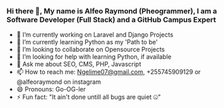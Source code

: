### Hi there 👋, My name is Alfeo Raymond (Pheogrammer), I am a Software Developer (Full Stack) and a GitHub Campus Expert


- 🔭 I’m currently working on Laravel and Django Projects
- 🌱 I’m currently learning Python as my 'Path to be'
- 👯 I’m looking to collaborate on Opensource Projects
- 🤔 I’m looking for help with learning Python, if available
- 💬 Ask me about SEO, CMS, PHP, Javascript 
- 📫 How to reach me: Ngelime07@gmail.com, +255745909129 or @alfeoraymond on instagram
- 😄 Pronouns: Go-OG-ler
- ⚡ Fun fact: "It ain't done untill all bugs are quiet 🤐"
